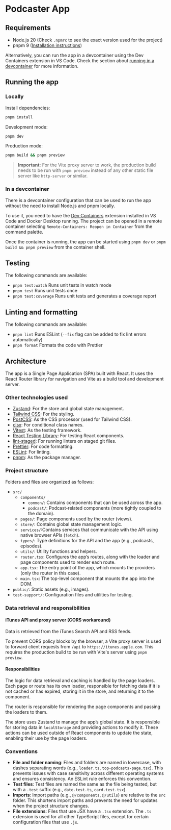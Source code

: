 # Podcaster App

## Requirements

- Node.js 20 (Check `.npmrc` to see the exact version used for the project)
- pnpm 9 ([Installation instructions](https://pnpm.io/installation))

Alternatively, you can run the app in a devcontainer using the Dev Containers extension in VS Code. Check the section about [running in a devcontainer](#in-a-devcontainer) for more information.

## Running the app

### Locally

Install dependencies:

```bash
pnpm install
```

Development mode:

```bash
pnpm dev
```

Production mode:

```bash
pnpm build && pnpm preview
```

> **Important:** For the Vite proxy server to work, the production build needs to be run with `pnpm preview` instead of any other static file server like `http-server` or similar.

### In a devcontainer

There is a devcontainer configuration that can be used to run the app without the need to install Node.js and pnpm locally.

To use it, you need to have the [Dev Containers](https://marketplace.visualstudio.com/items?itemName=ms-vscode-remote.remote-containers) extension installed in VS Code and Docker Desktop running. The project can be opened in a remote container selecting `Remote-Containers: Reopen in Container` from the command palette.

Once the container is running, the app can be started using `pnpm dev` or `pnpm build && pnpm preview` from the container shell.

## Testing

The following commands are available:

- `pnpm test:watch` Runs unit tests in watch mode
- `pnpm test` Runs unit tests once
- `pnpm test:coverage` Runs unit tests and generates a coverage report

## Linting and formatting

The following commands are available:

- `pnpm lint` Runs ESLint (`--fix` flag can be added to fix lint errors automatically)
- `pnpm format` Formats the code with Prettier

## Architecture

The app is a Single Page Application (SPA) built with React. It uses the React Router library for navigation and Vite as a build tool and development server.

### Other technologies used

- [Zustand](https://github.com/pmndrs/zustand): For the store and global state management.
- [Tailwind CSS](https://tailwindcss.com/): For the styling.
- [PostCSS](https://postcss.org/): As the CSS processor (used for Tailwind CSS).
- [clsx](https://github.com/lukeed/clsx): For conditional class names.
- [Vitest](https://vitest.dev/): As the testing framework.
- [React Testing Library](https://testing-library.com/docs/react-testing-library/intro/): For testing React components.
- [lint-staged](https://github.com/okonet/lint-staged): For running linters on staged git files.
- [Prettier](https://prettier.io/): For code formatting.
- [ESLint](https://eslint.org/): For linting.
- [pnpm](https://pnpm.io/): As the package manager.

### Project structure

Folders and files are organized as follows:

- `src/`
  - `components/`
    - `common/`: Contains components that can be used across the app.
    - `podcast/`: Podcast-related components (more tightly coupled to the domain).
  - `pages/`: Page components used by the router (views).
  - `store/`: Contains global state management logic.
  - `services/`:Contains services that communicate with the API using native browser APIs (`fetch`).
  - `types/`: Type definitions for the API and the app (e.g., podcasts, episodes).
  - `utils/`: Utility functions and helpers.
  - `router.tsx`: Configures the app’s routes, along with the loader and page components used to render each route.
  - `app.tsx`: The entry point of the app, which mounts the providers (only the router in this case).
  - `main.tsx`: The top-level component that mounts the app into the DOM.
- `public/`: Static assets (e.g., images).
- `test-support/`: Configuration files and utilities for testing.

### Data retrieval and responsibilities

#### iTunes API and proxy server (CORS workaround)

Data is retrieved from the iTunes Search API and RSS feeds.

To prevent CORS policy blocks by the browser, a Vite proxy server is used to forward client requests from `/api` to `https://itunes.apple.com`. This requires the production build to be run with Vite's server using `pnpm preview`.

#### Responsibilities

The logic for data retrieval and caching is handled by the page loaders. Each page or route has its own loader, responsible for fetching data if it is not cached or has expired, storing it in the store, and returning it to the component.

The router is responsible for rendering the page components and passing the loaders to them.

The store uses Zustand to manage the app’s global state. It is responsible for storing data in `localStorage` and providing actions to modify it. These actions can be used outside of React components to update the state, enabling their use by the page loaders.

### Conventions

- **File and folder naming**: Files and folders are named in lowercase, with dashes separating words (e.g., `loader.ts`, `top-podcasts-page.tsx`). This prevents issues with case sensitivity across different operating systems and ensures consistency. An ESLint rule enforces this convention.
- **Test files**: Test files are named the same as the file being tested, but with a `.test` suffix (e.g., `date.test.ts`, `card.test.tsx`).
- **Imports**: Import paths (e.g., `@/components`, `@/utils`) are relative to the `src` folder. This shortens import paths and prevents the need for updates when the project structure changes.
- **File extensions**: Files that use JSX have a `.tsx` extension. The `.ts` extension is used for all other TypeScript files, except for certain configuration files that use `.js`.
